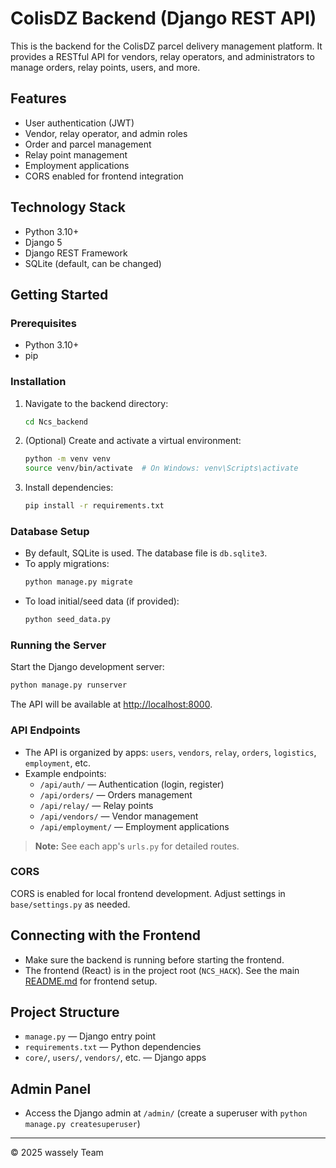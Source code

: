 # ColisDZ Backend (Django REST API)

This is the backend for the ColisDZ parcel delivery management platform. It provides a RESTful API for vendors, relay operators, and administrators to manage orders, relay points, users, and more.

## Features

- User authentication (JWT)
- Vendor, relay operator, and admin roles
- Order and parcel management
- Relay point management
- Employment applications
- CORS enabled for frontend integration

## Technology Stack

- Python 3.10+
- Django 5
- Django REST Framework
- SQLite (default, can be changed)

## Getting Started

### Prerequisites

- Python 3.10+
- pip

### Installation

1. Navigate to the backend directory:
   ```bash
   cd Ncs_backend
   ```
2. (Optional) Create and activate a virtual environment:
   ```bash
   python -m venv venv
   source venv/bin/activate  # On Windows: venv\Scripts\activate
   ```
3. Install dependencies:
   ```bash
   pip install -r requirements.txt
   ```

### Database Setup

- By default, SQLite is used. The database file is `db.sqlite3`.
- To apply migrations:
  ```bash
  python manage.py migrate
  ```
- To load initial/seed data (if provided):
  ```bash
  python seed_data.py
  ```

### Running the Server

Start the Django development server:

```bash
python manage.py runserver
```

The API will be available at [http://localhost:8000](http://localhost:8000).

### API Endpoints

- The API is organized by apps: `users`, `vendors`, `relay`, `orders`, `logistics`, `employment`, etc.
- Example endpoints:
  - `/api/auth/` — Authentication (login, register)
  - `/api/orders/` — Orders management
  - `/api/relay/` — Relay points
  - `/api/vendors/` — Vendor management
  - `/api/employment/` — Employment applications

> **Note:** See each app's `urls.py` for detailed routes.

### CORS

CORS is enabled for local frontend development. Adjust settings in `base/settings.py` as needed.

## Connecting with the Frontend

- Make sure the backend is running before starting the frontend.
- The frontend (React) is in the project root (`NCS_HACK`). See the main [README.md](../README.md) for frontend setup.

## Project Structure

- `manage.py` — Django entry point
- `requirements.txt` — Python dependencies
- `core/`, `users/`, `vendors/`, etc. — Django apps

## Admin Panel

- Access the Django admin at `/admin/` (create a superuser with `python manage.py createsuperuser`)

---

© 2025 wassely Team
